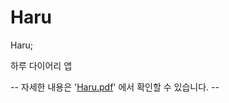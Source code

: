 # Haru
Haru; 

하루 다이어리 앱

-- 자세한 내용은 '[Haru.pdf](https://github.com/yuuuky02/Haru/files/11024374/Haru.pdf)' 에서 확인할 수 있습니다. --
